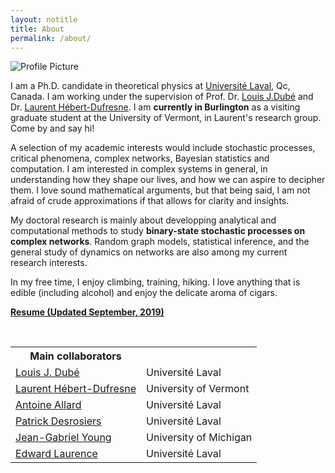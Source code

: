 ```yaml
---
layout: notitle
title: About
permalink: /about/
---
```


<img src="{{ site.baseurl }}/assets/profile_picture.jpg" title="Profile
Picture" class="profile">

I am a Ph.D. candidate in theoretical physics at [Université Laval](https://www.ulaval.ca/), Qc, Canada. I am working under the
supervision of Prof. Dr. [Louis J.Dubé](https://www.dynamica.phy.ulaval.ca/index.php?id=contact) and Dr. [Laurent Hébert-Dufresne](http://laurenthebertdufresne.github.io/).
I am **currently in Burlington** as a visiting graduate student at the University
of Vermont, in Laurent's research group. Come by and say hi!


 A selection of my academic interests would include stochastic processes, critical phenomena, complex networks, Bayesian statistics and computation. I am interested in complex systems in general, in understanding how they shape our lives, and how we can aspire to decipher them. I love sound mathematical arguments, but that being said, I am not afraid of crude approximations if that allows for clarity and insights.

My doctoral research is mainly about developping analytical and computational methods to study **binary-state stochastic processes on complex networks**. Random graph models, statistical inference, and the general study of dynamics on networks are also among my current research interests.

In my free time, I enjoy climbing, training, hiking. I love
anything that is edible (including alcohol) and enjoy the delicate aroma of
cigars.


<b class="gray-box"><a href="/assets/resume/St-Onge_CV_EN.pdf">Resume (Updated September, 2019)</a></b>

<br>
<table cellspacing="0" cellpadding="0" class="table-about table-collabs">
  <tr>
    <th>Main collaborators</th><th></th>
  </tr>
   <tr>
    <td><a href="https://www.dynamica.phy.ulaval.ca/index.php?id=contact">Louis J. Dubé</a></td><td>Université Laval</td>
  </tr>
   <tr>
    <td><a href="http://laurenthebertdufresne.github.io">Laurent Hébert-Dufresne</a></td><td>University of Vermont</td>
  </tr>
  <tr>
    <td><a href="http://antoineallard.github.io">Antoine Allard</a></td><td>Université Laval</td>
  </tr>
  <tr>
    <td><a href="https://scholar.google.ca/citations?user=YAqE0O0AAAAJ&hl=fr">Patrick Desrosiers</a></td><td>Université Laval</td>
  </tr>
   <tr>
    <td><a href="http://www.jgyoung.ca">Jean-Gabriel Young</a></td><td>University of Michigan</td>
  </tr>
   <tr>
    <td><a href="http://edwardlaurence.me">Edward Laurence</a></td><td>Université Laval</td>
  </tr>
</table>
<br>
